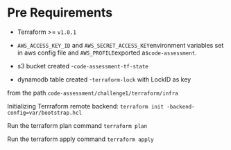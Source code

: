 # Pre Requirements
- Terraform >= `v1.0.1`


- `AWS_ACCESS_KEY_ID` and `AWS_SECRET_ACCESS_KEY`environment variables set in aws config file and `AWS_PROFILE`exported as`code-assessment`.


- s3 bucket created -`code-assessment-tf-state`


- dynamodb table created -`terraform-lock` with LockID as key

from the path `code-assessment/challenge1/terraform/infra`

Initializing Terrraform remote backend:
`terraform init -backend-config=var/bootstrap.hcl`

Run the terraform plan command
`terraform plan`

Run the terraform apply command
`terraform apply`